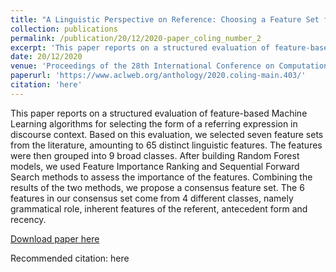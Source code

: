 ```yaml
---
title: "A Linguistic Perspective on Reference: Choosing a Feature Set for Generating Referring Expressions in Context"
collection: publications
permalink: /publication/20/12/2020-paper_coling_number_2
excerpt: 'This paper reports on a structured evaluation of feature-based Machine Learning algorithms for selecting the form of a referring expression in discourse context. Based on this evaluation, we selected seven feature sets from the literature, amounting to 65 distinct linguistic features. The features were then grouped into 9 broad classes. After building Random Forest models, we used Feature Importance Ranking and Sequential Forward Search methods to assess the importance of the features. Combining the results of the two methods, we propose a consensus feature set. The 6 features in our consensus set come from 4 different classes, namely grammatical role, inherent features of the referent, antecedent form and recency.'
date: 20/12/2020
venue: 'Proceedings of the 28th International Conference on Computational Linguistics'
paperurl: 'https://www.aclweb.org/anthology/2020.coling-main.403/'
citation: 'here'
---
```

This paper reports on a structured evaluation of feature-based Machine Learning algorithms for selecting the form of a referring expression in discourse context. Based on this evaluation, we selected seven feature sets from the literature, amounting to 65 distinct linguistic features. The features were then grouped into 9 broad classes. After building Random Forest models, we used Feature Importance Ranking and Sequential Forward Search methods to assess the importance of the features. Combining the results of the two methods, we propose a consensus feature set. The 6 features in our consensus set come from 4 different classes, namely grammatical role, inherent features of the referent, antecedent form and recency.

[Download paper here](https://www.aclweb.org/anthology/2020.coling-main.403/)

Recommended citation: here
